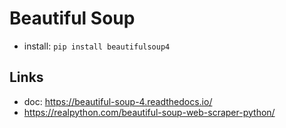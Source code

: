 # Beautiful Soup

- install: `pip install beautifulsoup4`

## Links
- doc: <https://beautiful-soup-4.readthedocs.io/>
- <https://realpython.com/beautiful-soup-web-scraper-python/>
